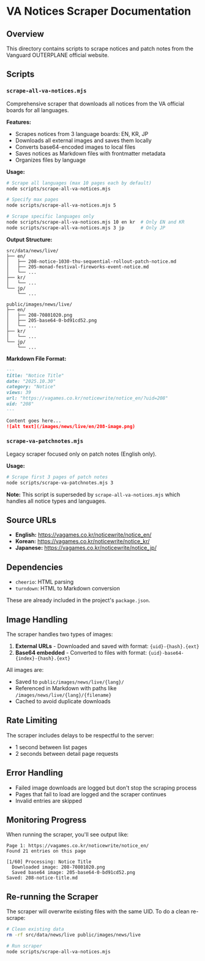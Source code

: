 # VA Notices Scraper Documentation

## Overview

This directory contains scripts to scrape notices and patch notes from the Vanguard OUTERPLANE official website.

## Scripts

### `scrape-all-va-notices.mjs`

Comprehensive scraper that downloads all notices from the VA official boards for all languages.

**Features:**
- Scrapes notices from 3 language boards: EN, KR, JP
- Downloads all external images and saves them locally
- Converts base64-encoded images to local files
- Saves notices as Markdown files with frontmatter metadata
- Organizes files by language

**Usage:**

```bash
# Scrape all languages (max 10 pages each by default)
node scripts/scrape-all-va-notices.mjs

# Specify max pages
node scripts/scrape-all-va-notices.mjs 5

# Scrape specific languages only
node scripts/scrape-all-va-notices.mjs 10 en kr  # Only EN and KR
node scripts/scrape-all-va-notices.mjs 3 jp      # Only JP
```

**Output Structure:**

```
src/data/news/live/
├── en/
│   ├── 208-notice-1030-thu-sequential-rollout-patch-notice.md
│   ├── 205-monad-festival-fireworks-event-notice.md
│   └── ...
├── kr/
│   └── ...
└── jp/
    └── ...

public/images/news/live/
├── en/
│   ├── 208-70801020.png
│   ├── 205-base64-0-bd91cd52.png
│   └── ...
├── kr/
│   └── ...
└── jp/
    └── ...
```

**Markdown File Format:**

```markdown
---
title: "Notice Title"
date: "2025.10.30"
category: "Notice"
views: 39
url: "https://vagames.co.kr/noticewrite/notice_en/?uid=208"
uid: "208"
---

Content goes here...
![alt text](/images/news/live/en/208-image.png)
```

### `scrape-va-patchnotes.mjs`

Legacy scraper focused only on patch notes (English only).

**Usage:**

```bash
# Scrape first 3 pages of patch notes
node scripts/scrape-va-patchnotes.mjs 3
```

**Note:** This script is superseded by `scrape-all-va-notices.mjs` which handles all notice types and languages.

## Source URLs

- **English:** https://vagames.co.kr/noticewrite/notice_en/
- **Korean:** https://vagames.co.kr/noticewrite/notice_kr/
- **Japanese:** https://vagames.co.kr/noticewrite/notice_jp/

## Dependencies

- `cheerio`: HTML parsing
- `turndown`: HTML to Markdown conversion

These are already included in the project's `package.json`.

## Image Handling

The scraper handles two types of images:

1. **External URLs** - Downloaded and saved with format: `{uid}-{hash}.{ext}`
2. **Base64 embedded** - Converted to files with format: `{uid}-base64-{index}-{hash}.{ext}`

All images are:
- Saved to `public/images/news/live/{lang}/`
- Referenced in Markdown with paths like `/images/news/live/{lang}/{filename}`
- Cached to avoid duplicate downloads

## Rate Limiting

The scraper includes delays to be respectful to the server:
- 1 second between list pages
- 2 seconds between detail page requests

## Error Handling

- Failed image downloads are logged but don't stop the scraping process
- Pages that fail to load are logged and the scraper continues
- Invalid entries are skipped

## Monitoring Progress

When running the scraper, you'll see output like:

```
Page 1: https://vagames.co.kr/noticewrite/notice_en/
Found 21 entries on this page

[1/60] Processing: Notice Title
  Downloaded image: 208-70801020.png
  Saved base64 image: 205-base64-0-bd91cd52.png
Saved: 208-notice-title.md
```

## Re-running the Scraper

The scraper will overwrite existing files with the same UID. To do a clean re-scrape:

```bash
# Clean existing data
rm -rf src/data/news/live public/images/news/live

# Run scraper
node scripts/scrape-all-va-notices.mjs
```
